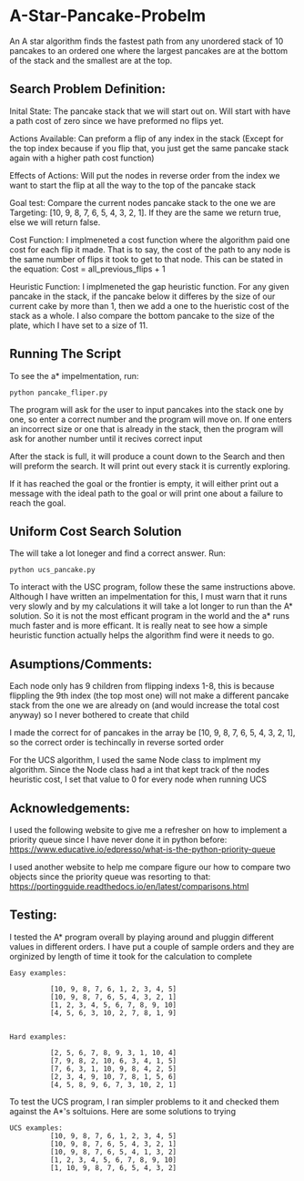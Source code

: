 # A-Star-Pancake-Probelm
An A star algorithm finds the fastest path from any unordered stack of 10 pancakes to an ordered one where the largest pancakes are at the bottom of the stack and the smallest are at the top. 

## Search Problem Definition:

Inital State: The pancake stack that we will start out on. Will start with have a path cost of zero since we have preformed no flips yet.
                
Actions Available: Can preform a flip of any index in the stack (Except for the top index because if you flip that, you just get the same pancake stack again with a higher path cost function)
                             
Effects of Actions: Will put the nodes in reverse order from the index we want to start the flip at all the way to the top of the pancake stack
        
Goal test: Compare the current nodes pancake stack to the one we are Targeting: [10, 9, 8, 7, 6, 5, 4, 3, 2, 1]. If they are the same we return true, else we will return false.
         
Cost Function: I implmeneted a cost function where the algorithm paid one cost for each flip it made. That is to say, the cost of the path to any node is the same number of flips it took to get to that node. This can be stated in the equation: Cost = all_previous_flips + 1 
    
Heuristic Function: I implmeneted the gap heuristic function. For any given pancake in the stack, if the pancake below it differes by the size of our current cake by more than 1, then we add a one to  the hueristic cost of the stack as a whole. I also compare the bottom pancake to the size of the plate, which I have set to a size of 11.
                           
   
## Running The Script
To see the a* impelmentation, run:
    
    python pancake_fliper.py 
    
The program will ask for the user to input pancakes into the stack one by one, so enter a correct number and the program will move on. If one enters an incorrect size or one that is already in the stack, then the program will ask for another number until it recives correct input
        
After the stack is full, it will produce a count down to the Search and then will preform the search. It will print out every stack it is currently exploring.
    
If it has reached the goal or the frontier is empty, it will either print out a message with the ideal path to the goal or will print one about a failure to reach the goal.
        
## Uniform Cost Search Solution
The will take a lot loneger and find a correct answer. Run:
       
    python ucs_pancake.py

To interact with the USC program, follow these the same instructions above. Although I have written an impelmentation for this, I must warn that it runs very slowly and by my calculations it will take a lot longer to run than the A* solution. So it is not the most efficant program in the world and the a* runs much faster and is more efficant. It is really neat to see how a simple heuristic function actually helps the algorithm find were it needs to go.






## Asumptions/Comments:
Each node only has 9 children from flipping indexs 1-8, this is because flippling the 9th index (the top most one) will not make a different pancake stack from the one we are already on (and would increase the total cost anyway) so I never bothered to create that child
      
I made the correct for of pancakes in the array be [10, 9, 8, 7, 6, 5, 4, 3, 2, 1], so the correct order is techincally in reverse sorted order
    
For the UCS algorithm, I used the same Node class to implment my algorithm. Since the Node class had a int that kept track of the nodes heuristic cost, I set that value to 0 for every node when running UCS



## Acknowledgements:
   
I used the following website to give me a refresher on how to implement a priority queue since I have never done it in python before: https://www.educative.io/edpresso/what-is-the-python-priority-queue
    
I used another website to help me compare figure our how to compare two 
objects since the priority queue was resorting to that: https://portingguide.readthedocs.io/en/latest/comparisons.html


## Testing:  
I tested the A* program overall by playing around and pluggin different values in different orders. I have put a couple of sample orders and they are orginized by length of time it took for the calculation to complete
    
    Easy examples: 
    
              [10, 9, 8, 7, 6, 1, 2, 3, 4, 5]
              [10, 9, 8, 7, 6, 5, 4, 3, 2, 1]
              [1, 2, 3, 4, 5, 6, 7, 8, 9, 10]
              [4, 5, 6, 3, 10, 2, 7, 8, 1, 9]


    Hard examples: 
    
              [2, 5, 6, 7, 8, 9, 3, 1, 10, 4]
              [7, 9, 8, 2, 10, 6, 3, 4, 1, 5]
              [7, 6, 3, 1, 10, 9, 8, 4, 2, 5]
              [2, 3, 4, 9, 10, 7, 8, 1, 5, 6]
              [4, 5, 8, 9, 6, 7, 3, 10, 2, 1]
          
          
To test the UCS program, I ran simpler problems to it and checked them against the A*'s soltuions. Here are some solutions to trying
 
    UCS examples: 
              [10, 9, 8, 7, 6, 1, 2, 3, 4, 5]
              [10, 9, 8, 7, 6, 5, 4, 3, 2, 1]
              [10, 9, 8, 7, 6, 5, 4, 1, 3, 2]
              [1, 2, 3, 4, 5, 6, 7, 8, 9, 10]
              [1, 10, 9, 8, 7, 6, 5, 4, 3, 2]
